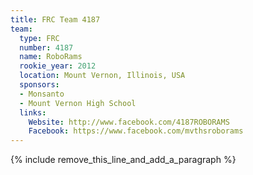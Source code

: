 ```yaml
---
title: FRC Team 4187
team:
  type: FRC
  number: 4187
  name: RoboRams
  rookie_year: 2012
  location: Mount Vernon, Illinois, USA
  sponsors:
  - Monsanto
  - Mount Vernon High School
  links:
    Website: http://www.facebook.com/4187ROBORAMS
    Facebook: https://www.facebook.com/mvthsroborams
---
```


{% include remove_this_line_and_add_a_paragraph %}